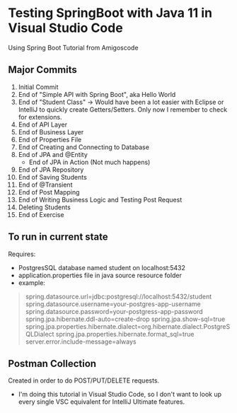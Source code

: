 # Testing SpringBoot with Java 11 in Visual Studio Code

Using Spring Boot Tutorial from Amigoscode

## Major Commits
1. Initial Commit
2. End of "Simple API with Spring Boot", aka Hello World
3. End of "Student Class" -> Would have been a lot easier with Eclipse or IntelliJ to quickly create Getters/Setters. 
    Only now I remember to check for extensions.
4. End of API Layer
5. End of Business Layer
6. End of Properties File
7. End of Creating and Connecting to Database
8. End of JPA and @Entity
    * End of JPA in Action (Not much happens)
9. End of JPA Repository
10. End of Saving Students
11. End of @Transient
12. End of Post Mapping
13. End of Writing Business Logic and Testing Post Request
14. Deleting Students
15. End of Exercise

## To run in current state
Requires:
* PostgresSQL database named student on localhost:5432
* application.properties file in java source resource folder
* example:
> spring.datasource.url=jdbc:postgresql://localhost:5432/student
> spring.datasource.username=your-postgres-app-username
> spring.datasource.password=your-postgress-app-password
> spring.jpa.hibernate.ddl-auto=create-drop
> spring.jpa.show-sql=true
> spring.jpa.properties.hibernate.dialect=org.hibernate.dialect.PostgreSQLDialect
> spring.jpa.properties.hibernate.format_sql=true
> server.error.include-message=always

## Postman Collection
Created in order to do POST/PUT/DELETE requests.
* I'm doing this tutorial in Visual Studio Code, so I don't want to look up every single VSC equivalent for IntelliJ Ultimate features.